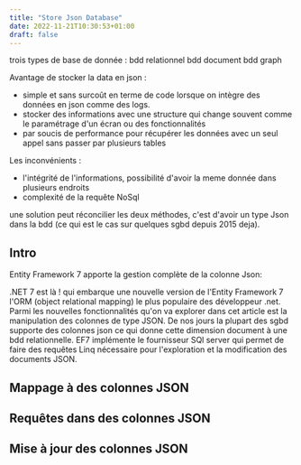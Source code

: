 ```yaml
---
title: "Store Json Database"
date: 2022-11-21T10:30:53+01:00
draft: false
---
```


trois types de base de donnée :
bdd relationnel
bdd document
bdd graph

Avantage de stocker la data en json :

- simple et sans surcoût en terme de code lorsque on intègre des données en json comme des logs.
- stocker des informations avec une structure qui change souvent comme le paramétrage d'un écran ou des fonctionnalités
- par soucis de performance pour récupérer les données avec un seul appel sans passer par plusieurs tables

Les inconvénients :

- l'intégrité de l'informations, possibilité d'avoir la meme donnée dans plusieurs endroits
- complexité de la requête NoSql

une solution peut réconcilier les deux méthodes, c'est d'avoir un type Json dans la bdd (ce qui est le cas sur quelques sgbd depuis 2015 deja).

## Intro

Entity Framework 7 apporte la gestion complète de la colonne Json:

.NET 7 est là ! qui embarque une nouvelle version de l'Entity Framework 7 l'ORM (object relational mapping) le plus populaire des développeur .net.
Parmi les nouvelles fonctionnalités qu'on va explorer dans cet article est la manipulation des colonnes de type JSON.
De nos jours la plupart des sgbd supporte des colonnes json ce qui donne cette dimension document à une bdd relationnelle.
EF7 implémente le fournisseur SQl server qui permet de faire des requêtes Linq nécessaire pour l'exploration et la modification des documents JSON.

## Mappage à des colonnes JSON

## Requêtes dans des colonnes JSON

## Mise à jour des colonnes JSON
